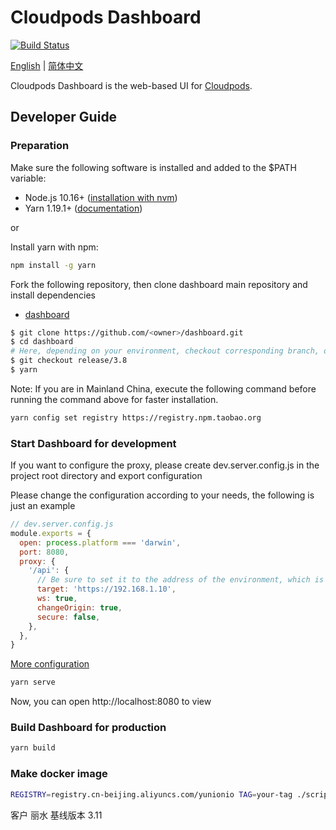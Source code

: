 # Cloudpods Dashboard

[![Build Status](https://www.travis-ci.org/yunionio/dashboard.svg?branch=master)](https://www.travis-ci.org/yunionio/dashboard)

[English](./README.md) | [简体中文](./README-CN.md)

Cloudpods Dashboard is the web-based UI for [Cloudpods](https://github.com/yunionio/cloudpods).

## Developer Guide

### Preparation

Make sure the following software is installed and added to the $PATH variable:

- Node.js 10.16+ ([installation with nvm](https://github.com/creationix/nvm#usage))
- Yarn 1.19.1+ ([documentation](https://classic.yarnpkg.com/en/docs/install))

or

Install yarn with npm:

```sh
npm install -g yarn
```

Fork the following repository, then clone dashboard main repository and install dependencies

- [dashboard](https://github.com/yunionio/dashboard)

```sh
$ git clone https://github.com/<owner>/dashboard.git
$ cd dashboard
# Here, depending on your environment, checkout corresponding branch, otherwise you might have incompatibilities
$ git checkout release/3.8
$ yarn
```

Note: If you are in Mainland China, execute the following command before running the command above for faster installation.

```sh
yarn config set registry https://registry.npm.taobao.org
```

### Start Dashboard for development

If you want to configure the proxy, please create dev.server.config.js in the project root directory and export configuration

Please change the configuration according to your needs, the following is just an example

```javascript
// dev.server.config.js
module.exports = {
  open: process.platform === 'darwin',
  port: 8080,
  proxy: {
    '/api': {
      // Be sure to set it to the address of the environment, which is HTTPS
      target: 'https://192.168.1.10',
      ws: true,
      changeOrigin: true,
      secure: false,
    },
  },
}
```

[More configuration](https://webpack.js.org/configuration/dev-server/)

```sh
yarn serve
```

Now, you can open http://localhost:8080 to view

### Build Dashboard for production

```sh
yarn build
```

### Make docker image

```bash
REGISTRY=registry.cn-beijing.aliyuncs.com/yunionio TAG=your-tag ./scripts/docker-push.sh
```

客户 丽水 基线版本 3.11

